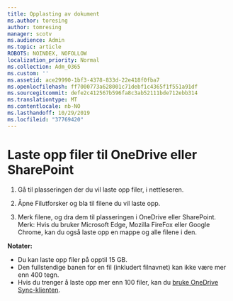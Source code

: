 ```yaml
---
title: Opplasting av dokument
ms.author: toresing
author: tomresing
manager: scotv
ms.audience: Admin
ms.topic: article
ROBOTS: NOINDEX, NOFOLLOW
localization_priority: Normal
ms.collection: Adm_O365
ms.custom: ''
ms.assetid: ace29990-1bf3-4378-833d-22e418f0fba7
ms.openlocfilehash: ff7000773a628001c71debf1c4365f1f551a91df
ms.sourcegitcommit: defe2c412567b596fa8c3ab52111bde712ebb314
ms.translationtype: MT
ms.contentlocale: nb-NO
ms.lasthandoff: 10/29/2019
ms.locfileid: "37769420"
---
```

# <a name="upload-files-to-onedrive-or-sharepoint"></a>Laste opp filer til OneDrive eller SharePoint

1. Gå til plasseringen der du vil laste opp filer, i nettleseren.
    
2. Åpne Filutforsker og bla til filene du vil laste opp.
    
3. Merk filene, og dra dem til plasseringen i OneDrive eller SharePoint. Merk: Hvis du bruker Microsoft Edge, Mozilla FireFox eller Google Chrome, kan du også laste opp en mappe og alle filene i den.
    
**Notater:**

- Du kan laste opp filer på opptil 15 GB. 
- Den fullstendige banen for en fil (inkludert filnavnet) kan ikke være mer enn 400 tegn. 
- Hvis du trenger å laste opp mer enn 100 filer, kan du [bruke OneDrive Sync-klienten](https://go.microsoft.com/fwlink/?linkid=866427). 
  

